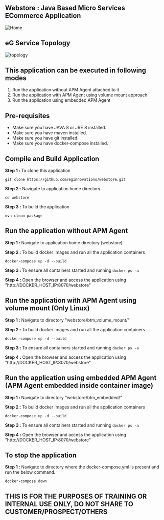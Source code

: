 
## Webstore : Java Based Micro Services ECommerce Application

![Home](https://github.com/eginnovations/webstore/raw/master/docs/images/webstore-home-page.png)

## eG Service Topology 
![topology](https://github.com/eginnovations/webstore/raw/master/docs/images/webstore-eg-topology.png)

## This application can be executed in following modes

1.  Run the application without APM Agent attached to it
2.  Run the application with APM Agent using volume mount approach
3.  Run the application using embedded APM Agent

## Pre-requisites

-   Make sure you have JAVA 8 or JRE 8 installed.
-   Make sure you have maven installed.
-   Make sure you have git installed.
-   Make sure you have docker-compose installed.

## Compile and Build Application

**Step 1 :** To clone this application

```
git clone https://github.com/eginnovations/webstore.git
```

**Step 2 :** Navigate to application home directory

```
cd webstore
```

**Step 3 :** To build the application

```
mvn clean package
```

## Run the application without APM Agent

**Step 1 :** Navigate to application home directory (webstore) 

**Step 2 :** To build docker images and run all the application containers
```
docker-compose up -d --build
```

**Step 3 :** To ensure all containers started and running `docker ps -a` 

**Step 4 :** Open the browser and access the application using "http://DOCKER_HOST_IP:8070/webstore"

## Run the application with APM Agent using volume mount (Only Linux)

**Step 1 :** Navigate to directory "webstore/btm_volume_mount/" 

**Step 2 :** To build docker images and run all the application containers

```
docker-compose up -d --build
```

**Step 3 :** To ensure all containers started and running `docker ps -a` 

**Step 4 :** Open the browser and access the application using "http://DOCKER_HOST_IP:8070/webstore"

## Run the application using embedded APM Agent (APM Agent embedded inside container image)

**Step 1 :** Navigate to directory "webstore/btm_embedded/" 

**Step 2 :** To build docker images and run all the application containers

```
docker-compose up -d --build
```

**Step 3 :** To ensure all containers started and running `docker ps -a` 

**Step 4 :** Open the browser and access the application using "http://DOCKER_HOST_IP:8070/webstore"

## To stop the application

**Step 1 :** Navigate to directory where the docker-compose.yml is present and run the below command.

```
docker-compose down
```

## THIS IS FOR THE PURPOSES OF TRAINING OR INTERNAL USE ONLY, DO NOT SHARE TO CUSTOMER/PROSPECT/OTHERS
